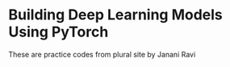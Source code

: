 # Building Deep Learning Models Using PyTorch

These are practice codes from plural site by Janani Ravi
